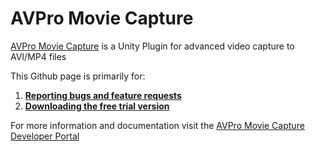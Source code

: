 # AVPro Movie Capture
[AVPro Movie Capture](http://renderheads.com/products/avpro-movie-capture/) is a Unity Plugin for advanced video capture to AVI/MP4 files

This Github page is primarily for:

1) [**Reporting bugs and feature requests**](https://github.com/RenderHeads/UnityPlugin-AVProMovieCapture/issues)
2) [**Downloading the free trial version**](https://github.com/RenderHeads/UnityPlugin-AVProMovieCapture/releases)

For more information and documentation visit the [AVPro Movie Capture Developer Portal](https://www.renderheads.com/content/docs/AVProMovieCapture/)

